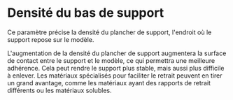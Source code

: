 Densité du bas de support
====
Ce paramètre précise la densité du plancher de support, l'endroit où le support repose sur le modèle.

L'augmentation de la densité du plancher de support augmentera la surface de contact entre le support et le modèle, ce qui permettra une meilleure adhérence. Cela peut rendre le support plus stable, mais aussi plus difficile à enlever. Les matériaux spécialisés pour faciliter le retrait peuvent en tirer un grand avantage, comme les matériaux ayant des rapports de retrait différents ou les matériaux solubles.
